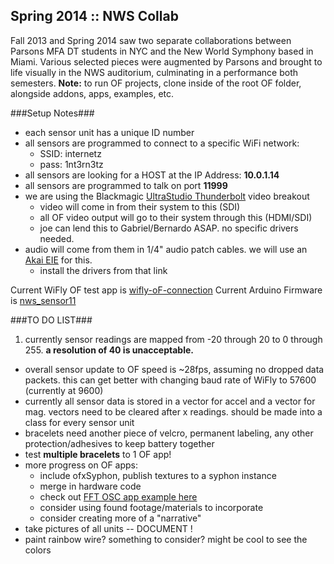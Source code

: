 Spring 2014 :: NWS Collab
------

Fall 2013 and Spring 2014 saw two separate collaborations between Parsons MFA DT students in NYC and the New World Symphony based in Miami. Various selected pieces were augmented by Parsons and brought to life visually in the NWS auditorium, culminating in a performance both semesters.
**Note:** to run OF projects, clone inside of the root OF folder, alongside addons, apps, examples, etc.

###Setup Notes###
* each sensor unit has a unique ID number
* all sensors are programmed to connect to a specific WiFi network:
  * SSID: internetz
  * pass: 1nt3rn3tz
* all sensors are looking for a HOST at the IP Address: **10.0.1.14**
* all sensors are programmed to talk on port **11999**
* we are using the Blackmagic [UltraStudio Thunderbolt](http://www.blackmagicdesign.com/products/ultrastudiothunderbolt) video breakout
	* video will come in from their system to this (SDI)
	* all OF video output will go to their system through this (HDMI/SDI)
	* joe can lend this to Gabriel/Bernardo ASAP. no specific drivers needed.
* audio will come from them in 1/4" audio patch cables. we will use an [Akai EIE](http://www.akaipro.com/product/eie#downloads) for this.
	* install the drivers from that link

Current WiFly OF test app is [wifly-oF-connection](https://github.com/jmsaavedra/NWS_Collabs/tree/master/Spring_2014/wifly-oF-connection)
Current Arduino Firmware is [nws_sensor11](https://github.com/jmsaavedra/NWS_Collabs/tree/master/Spring_2014/firmware/nws_sensor11)

###TO DO LIST###
1. currently sensor readings are mapped from -20 through 20 to 0 through 255. **a resolution of 40 is unacceptable.**
* overall sensor update to OF speed is ~28fps, assuming no dropped data packets. this can get better with changing baud rate of WiFly to 57600 (currently at 9600)
* currently all sensor data is stored in a vector for accel and a vector for mag. vectors need to be cleared after x readings. should be made into a class for every sensor unit
* bracelets need another piece of velcro, permanent labeling, any other protection/adhesives to keep battery together
* test **multiple bracelets** to 1 OF app!
* more progress on OF apps:
	* include ofxSyphon, publish textures to a syphon instance
	* merge in hardware code
	* check out [FFT OSC app example here](https://github.com/jmsaavedra/NWS_Collabs/tree/master/Spring_2014/FFTAudioAnalysis)
	* consider using found footage/materials to incorporate
	* consider creating more of a "narrative"
* take pictures of all units -- DOCUMENT !
* paint rainbow wire? something to consider? might be cool to see the colors



